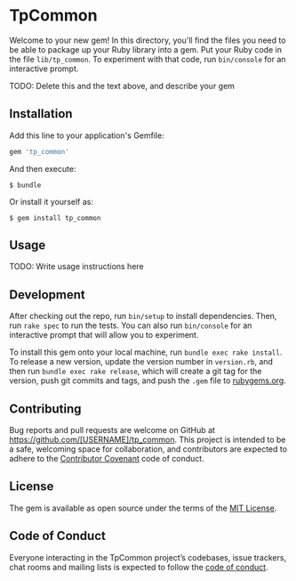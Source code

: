 # TpCommon

Welcome to your new gem! In this directory, you'll find the files you need to be able to package up your Ruby library into a gem. Put your Ruby code in the file `lib/tp_common`. To experiment with that code, run `bin/console` for an interactive prompt.

TODO: Delete this and the text above, and describe your gem

## Installation

Add this line to your application's Gemfile:

```ruby
gem 'tp_common'
```

And then execute:

    $ bundle

Or install it yourself as:

    $ gem install tp_common

## Usage

TODO: Write usage instructions here

## Development

After checking out the repo, run `bin/setup` to install dependencies. Then, run `rake spec` to run the tests. You can also run `bin/console` for an interactive prompt that will allow you to experiment.

To install this gem onto your local machine, run `bundle exec rake install`. To release a new version, update the version number in `version.rb`, and then run `bundle exec rake release`, which will create a git tag for the version, push git commits and tags, and push the `.gem` file to [rubygems.org](https://rubygems.org).

## Contributing

Bug reports and pull requests are welcome on GitHub at https://github.com/[USERNAME]/tp_common. This project is intended to be a safe, welcoming space for collaboration, and contributors are expected to adhere to the [Contributor Covenant](http://contributor-covenant.org) code of conduct.

## License

The gem is available as open source under the terms of the [MIT License](http://opensource.org/licenses/MIT).

## Code of Conduct

Everyone interacting in the TpCommon project’s codebases, issue trackers, chat rooms and mailing lists is expected to follow the [code of conduct](https://github.com/[USERNAME]/tp_common/blob/master/CODE_OF_CONDUCT.md).
